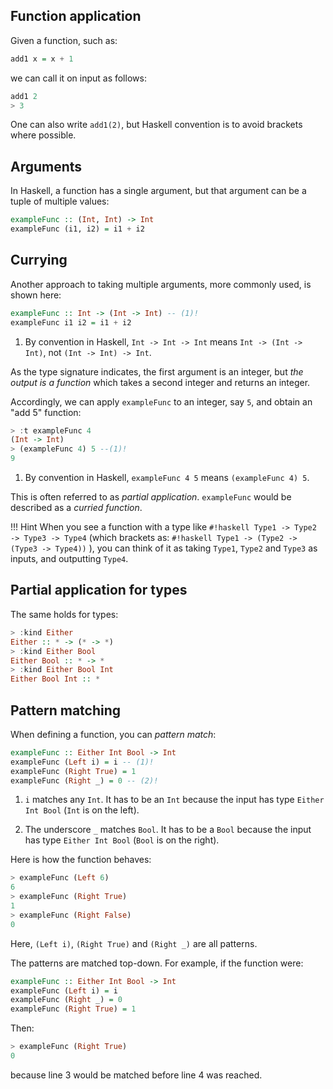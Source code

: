 ## Function application

Given a function, such as:

```haskell
add1 x = x + 1
```

we can call it on input as follows:

```haskell
add1 2
> 3
```

One can also write `add1(2)`, but Haskell convention is to avoid brackets where possible.

## Arguments

In Haskell, a function has a single argument, but that argument can be a tuple of multiple values:

```haskell
exampleFunc :: (Int, Int) -> Int
exampleFunc (i1, i2) = i1 + i2
```

## Currying

Another approach to taking multiple arguments, more commonly used, is shown here:

```haskell
exampleFunc :: Int -> (Int -> Int) -- (1)!
exampleFunc i1 i2 = i1 + i2
```

1. By convention in Haskell, `Int -> Int -> Int` means `Int -> (Int -> Int)`, not `(Int -> Int) -> Int`. 

As the type signature indicates, the first argument is an integer, but *the output is a function* which takes a second integer and returns an integer. 

Accordingly, we can apply `exampleFunc` to an integer, say `5`, and obtain an "add 5" function:

```haskell
> :t exampleFunc 4
(Int -> Int)
> (exampleFunc 4) 5 --(1)!
9
```

1. By convention in Haskell, `exampleFunc 4 5` means `(exampleFunc 4) 5`.

This is often referred to as *partial application*. `exampleFunc` would be described as a *curried function*.

!!! Hint
    When you see a function with a type like `#!haskell Type1 -> Type2 -> Type3 -> Type4` (which brackets as: `#!haskell Type1 -> (Type2 -> (Type3 -> Type4))` ), you can think of it as taking `Type1`, `Type2` and `Type3` as inputs, and outputting `Type4`. 

## Partial application for types

The same holds for types:

```hs title="repl example"
> :kind Either
Either :: * -> (* -> *)
> :kind Either Bool
Either Bool :: * -> *
> :kind Either Bool Int
Either Bool Int :: *
```





## Pattern matching

When defining a function, you can *pattern match*:

```haskell
exampleFunc :: Either Int Bool -> Int
exampleFunc (Left i) = i -- (1)!
exampleFunc (Right True) = 1
exampleFunc (Right _) = 0 -- (2)!
```

1. `i` matches any `Int`. It has to be an `Int` because the input has type `Either Int Bool` (`Int` is on the left).

2. The underscore `_` matches `Bool`. It has to be a `Bool` because the input has type `Either Int Bool` (`Bool` is on the right).

Here is how the function behaves:

```haskell
> exampleFunc (Left 6)
6
> exampleFunc (Right True)
1
> exampleFunc (Right False)
0
```

Here, `(Left i)`, `(Right True)` and `(Right _)` are all patterns.

The patterns are matched top-down. For example, if the function were:

```haskell linenums="1"
exampleFunc :: Either Int Bool -> Int
exampleFunc (Left i) = i 
exampleFunc (Right _) = 0 
exampleFunc (Right True) = 1
```

Then:

```haskell
> exampleFunc (Right True)
0
```

because line 3 would be matched before line 4 was reached.

